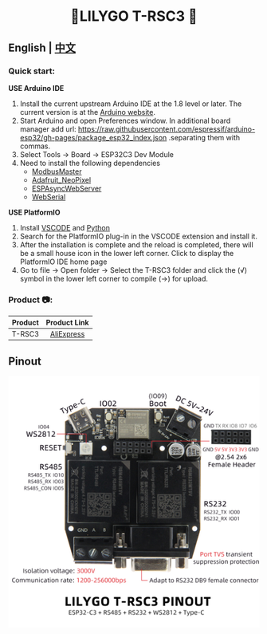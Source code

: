 <h1 align = "center">🌟LILYGO T-RSC3 🌟</h1>

## **English | [中文](./README_CN.MD)**

<h3 align = "left">Quick start:</h3>

**USE Arduino IDE**

1. Install the current upstream Arduino IDE at the 1.8 level or later. The current version is at the [Arduino website](http://www.arduino.cc/en/main/software).
2. Start Arduino and open Preferences window. In additional board manager add url: https://raw.githubusercontent.com/espressif/arduino-esp32/gh-pages/package_esp32_index.json .separating them with commas.
3. Select Tools -> Board -> ESP32C3 Dev Module
5. Need to install the following dependencies
     - [ModbusMaster](https://github.com/4-20ma/ModbusMaster)
     - [Adafruit_NeoPixel](https://github.com/adafruit/Adafruit_NeoPixel)
     - [ESPAsyncWebServer](https://github.com/me-no-dev/ESPAsyncWebServer)
     - [WebSerial](https://github.com/ayushsharma82/WebSerial)

**USE PlatformIO**

1. Install [VSCODE](https://code.visualstudio.com/) and [Python](https://www.python.org/)
2. Search for the PlatformIO plug-in in the VSCODE extension and install it.
3. After the installation is complete and the reload is completed, there will be a small house icon in the lower left corner. Click to display the PlatformIO IDE home page
4. Go to file -> Open folder -> Select the T-RSC3 folder and click the (√) symbol in the lower left corner to compile (→) for upload.

<h3 align = "left">Product 📷:</h3>

| Product | Product  Link  |
| :-----: | :------------: |
| T-RSC3  | [AliExpress](https://www.aliexpress.us/item/3256804950673410.html) |


## Pinout

![](image/T-RSC3.jpg)

